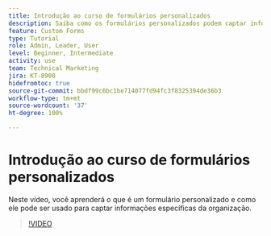 ```yaml
---
title: Introdução ao curso de formulários personalizados
description: Saiba como os formulários personalizados podem captar informações específicas da organização.
feature: Custom Forms
type: Tutorial
role: Admin, Leader, User
level: Beginner, Intermediate
activity: use
team: Technical Marketing
jira: KT-8908
hidefromtoc: true
source-git-commit: bbdf99c6bc1be714077fd94fc3f8325394de36b3
workflow-type: tm+mt
source-wordcount: '37'
ht-degree: 100%

---
```


# Introdução ao curso de formulários personalizados

Neste vídeo, você aprenderá o que é um formulário personalizado e como ele pode ser usado para captar informações específicas da organização.

>[!VIDEO](https://video.tv.adobe.com/v/3432760/?quality=12&learn=on&enablevpops=1&captions=por_br)
